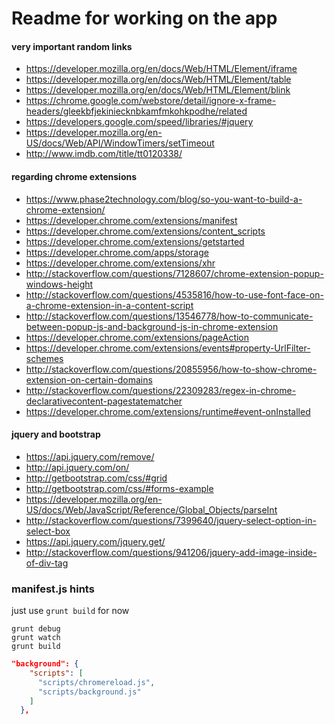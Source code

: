 # Readme for working on the app

#### very important random links

- https://developer.mozilla.org/en/docs/Web/HTML/Element/iframe
- https://developer.mozilla.org/en/docs/Web/HTML/Element/table
- https://developer.mozilla.org/en/docs/Web/HTML/Element/blink
- https://chrome.google.com/webstore/detail/ignore-x-frame-headers/gleekbfjekiniecknbkamfmkohkpodhe/related
- https://developers.google.com/speed/libraries/#jquery
- https://developer.mozilla.org/en-US/docs/Web/API/WindowTimers/setTimeout
- http://www.imdb.com/title/tt0120338/

#### regarding chrome extensions

- https://www.phase2technology.com/blog/so-you-want-to-build-a-chrome-extension/
- https://developer.chrome.com/extensions/manifest
- https://developer.chrome.com/extensions/content_scripts
- https://developer.chrome.com/extensions/getstarted
- https://developer.chrome.com/apps/storage
- https://developer.chrome.com/extensions/xhr
- http://stackoverflow.com/questions/7128607/chrome-extension-popup-windows-height
- http://stackoverflow.com/questions/4535816/how-to-use-font-face-on-a-chrome-extension-in-a-content-script
- http://stackoverflow.com/questions/13546778/how-to-communicate-between-popup-js-and-background-js-in-chrome-extension
- https://developer.chrome.com/extensions/pageAction
- https://developer.chrome.com/extensions/events#property-UrlFilter-schemes
- http://stackoverflow.com/questions/20855956/how-to-show-chrome-extension-on-certain-domains
- http://stackoverflow.com/questions/22309283/regex-in-chrome-declarativecontent-pagestatematcher
- https://developer.chrome.com/extensions/runtime#event-onInstalled

#### jquery and bootstrap

- https://api.jquery.com/remove/
- http://api.jquery.com/on/
- http://getbootstrap.com/css/#grid
- http://getbootstrap.com/css/#forms-example
- https://developer.mozilla.org/en-US/docs/Web/JavaScript/Reference/Global_Objects/parseInt
- http://stackoverflow.com/questions/7399640/jquery-select-option-in-select-box
- https://api.jquery.com/jquery.get/
- http://stackoverflow.com/questions/941206/jquery-add-image-inside-of-div-tag

### manifest.js hints

just use `grunt build` for now

```shell
grunt debug
grunt watch
grunt build
```


```json
"background": {
    "scripts": [
      "scripts/chromereload.js",
      "scripts/background.js"
    ]
  },
```
